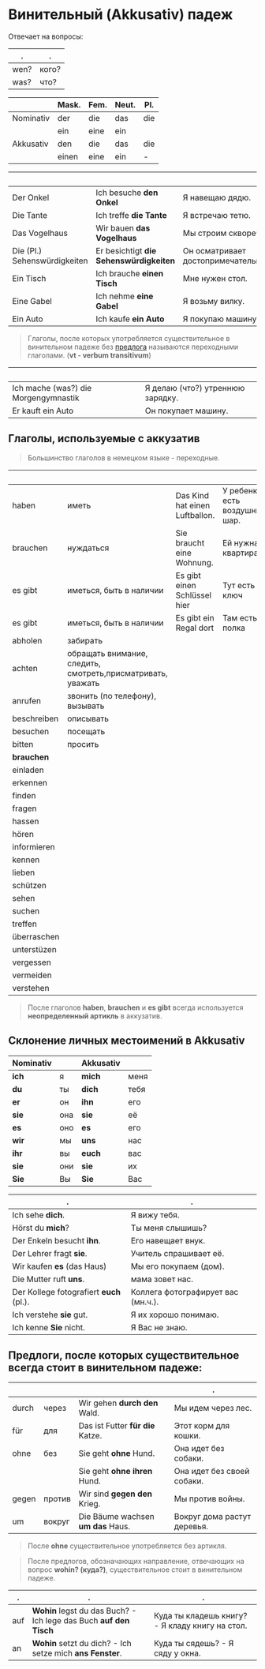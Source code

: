 # Винительный (Akkusativ) падеж

Отвечает на вопросы:

.    | . 
-----|-----
wen? | кого?
was? | что? 

&nbsp;    | Mask.      |  Fem.         | Neut.     | Pl.
----------|------------|---------------|-----------|-----
Nominativ | der        | die           | das       | die 
&nbsp;    | ein        | eine          | ein       |
Akkusativ | den        | die           | das       | die
&nbsp;    | einen      | eine          | ein       | -



&nbsp;     | &nbsp;                             | &nbsp;
-----------|------------------------------------|---------------
Der Onkel  | Ich besuche **den Onkel**         | Я навещаю дядю.
Die Tante  | Ich treffe **die Tante**          | Я встречаю тетю.
Das Vogelhaus| Wir bauen **das Vogelhaus**     | Мы строим скворечник.
Die (Pl.) Sehenswürdigkeiten | Er besichtigt **die Sehenswürdigkeiten**           | Он осматривает достопримечательности.
Ein Tisch  | Ich brauche **einen Tisch**   | Мне нужен стол.
Eine Gabel  | Ich nehme **eine Gabel** | Я возьму вилку.
Ein Auto  | Ich kaufe **ein Auto**        | Я покупаю машину.


> Глаголы, после которых употребляется существительное в винительном падеже без [предлога](predlog/Info.md) называются переходными глаголами. (**vt - verbum transitivum**)
> 
 
&nbsp;                               | &nbsp;
-------------------------------------|--------------
Ich mache (was?) die Morgengymnastik | Я делаю (что?) утреннюю зарядку.
Er kauft ein Auto                    | Он покупает машину.




## Глаголы, используемые c аккузатив

> Большинство глаголов в немецком языке - переходные.

&nbsp;       | &nbsp;    | &nbsp;                       | &nbsp;
-------------|-----------|--------------------------------|------
haben        | иметь     | Das Kind hat einen Luftballon. | У ребенка есть воздушный шар.
brauchen     | нуждаться | Sie braucht eine Wohnung.      | Ей нужна квартира.
es gibt      | иметься, быть в наличии | Es gibt einen Schlüssel hier | Тут есть ключ
es gibt      | иметься, быть в наличии | Es gibt ein Regal dort | Там есть полка
abholen      | забирать  |
achten       | обращать внимание, следить, смотреть,присматривать, уважать|
anrufen      | звонить (по телефону), вызывать
beschreiben  | описывать
besuchen     | посещать
bitten       | просить
**brauchen** |
einladen     |
erkennen     |
finden       |
fragen       |
hassen       |
hören        |
informieren  |
kennen       |
lieben       |
schützen     |
sehen        |
suchen       |
treffen      |
überraschen  |
unterstüzen  |
vergessen    |
vermeiden    |
verstehen    |

> После глаголов **haben**, **brauchen** и **es gibt** всегда используется **неопределенный артикль** в аккузатив.
> 

## Склонение личных местоимений в Akkusativ

Nominativ      | &nbsp;  | Akkusativ   | &nbsp; 
---------------|---------|-------------|---------
**ich**       | я       | **mich**    | меня
**du**        | ты      | **dich**    | тебя
**er**        | он      | **ihn**     | его
**sie**       | она     | **sie**     | её
**es**        | оно     | **es**      | его
**wir**       | мы      | **uns**     | нас
**ihr**       | вы      | **euch**    | вас
**sie**       | они     | **sie**     | их
**Sie**       | Вы      | **Sie**     | Вас

.                       | . 
------------------------|--------------------
Ich sehe **dich**.           | Я вижу тебя.
Hörst du **mich**?          | Ты меня слышишь?
Der Enkeln besucht **ihn**. | Его навещает внук.
Der Lehrer fragt **sie**.   | Учитель спрашивает её.
Wir kaufen **es** (das Haus)| Мы его покупаем (дом).
Die Mutter ruft **uns**.    | мама зовет нас.
Der Kollege fotografiert **euch** (pl.). | Коллега фотографирует вас (мн.ч.).
Ich verstehe **sie** gut.   | Я их хорошо понимаю.
Ich kenne **Sie** nicht.    | Я Вас не знаю.

## Предлоги, после которых существительное всегда стоит в винительном падеже:

&nbsp;    | &nbsp;     | &nbsp;       |.
----------|------------|--------------|----------
durch     | через      | Wir gehen **durch den** Wald. | Мы идем через лес. 
für       | для        | Das ist Futter **für die** Katze. | Этот корм для кошки. 
ohne      | без        | Sie geht **ohne** Hund. | Она идет без собаки.
&nbsp;    |  &nbsp;    | Sie geht **ohne ihren** Hund. | Она идет без своей собаки.
gegen     | против     | Wir sind **gegen den** Krieg. | Мы против войны.
um        | вокруг     | Die Вäume wachsen **um das** Haus.| Вокруг дома растут деревья.

> После **ohne** существительное употребляется без артикля.
 

> После предлогов, обозначающих направление, отвечающих на вопрос **wohin? (куда?)**, существительное стоит в винительном падеже.
 
.     |          .|.
------|-----------|-
auf    | **Wohin** legst du  das Buch? - Ich lege das Buch **auf den Tisch** | Куда ты кладешь книгу? - Я кладу книгу на стол.
an |**Wohin** setzt du dich? - Ich setze mich **ans Fenster**. | Куда ты сядешь? - Я сяду у окна.

